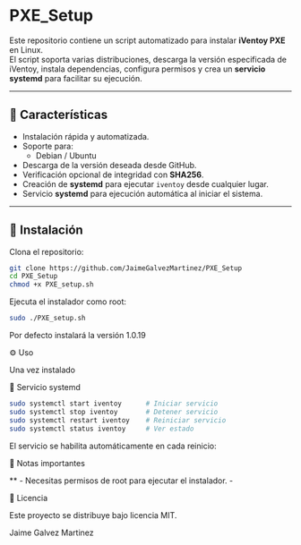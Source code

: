 # PXE_Setup


Este repositorio contiene un script automatizado para instalar **iVentoy PXE** en Linux.  
El script soporta varias distribuciones, descarga la versión especificada de iVentoy, instala dependencias, configura permisos y crea un **servicio systemd** para facilitar su ejecución.

---

## 📌 Características

- Instalación rápida y automatizada.
- Soporte para:
  - Debian / Ubuntu
- Descarga de la versión deseada desde GitHub.
- Verificación opcional de integridad con **SHA256**.
- Creación de **systemd** para ejecutar `iventoy` desde cualquier lugar.
- Servicio **systemd** para ejecución automática al iniciar el sistema.

---

## 🚀 Instalación

Clona el repositorio:

```bash
git clone https://github.com/JaimeGalvezMartinez/PXE_Setup
cd PXE_Setup
chmod +x PXE_setup.sh
````
Ejecuta el instalador como root:

```bash
sudo ./PXE_setup.sh
```
Por defecto instalará la versión 1.0.19

⚙️ Uso

Una vez instalado

🔹 Servicio systemd

```bash
sudo systemctl start iventoy      # Iniciar servicio
sudo systemctl stop iventoy       # Detener servicio
sudo systemctl restart iventoy    # Reiniciar servicio
sudo systemctl status iventoy     # Ver estado

```
El servicio se habilita automáticamente en cada reinicio:

📝 Notas importantes

** - Necesitas permisos de root para ejecutar el instalador. -

📄 Licencia

Este proyecto se distribuye bajo licencia MIT.

Jaime Galvez Martinez

